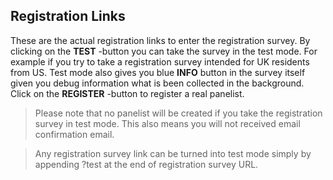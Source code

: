 ## Registration Links
These are the actual registration links to enter the registration survey. By clicking on the **TEST** -button you can take the survey in the test mode. For example if you try to take a registration survey intended for UK residents from US. Test mode also gives you blue **INFO** button in the survey itself given you debug information what is been collected in the background. Click on the **REGISTER** -button to register a real panelist.

> Please note that no panelist will be created if you take the registration survey in test mode. This also means you will not received email confirmation email.

> Any registration survey link can be turned into test mode simply by appending ?test at the end of registration survey URL.
